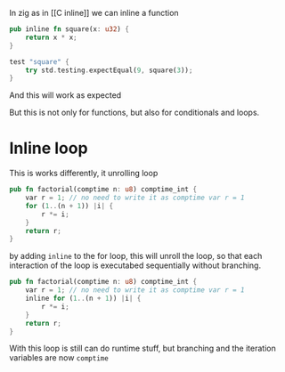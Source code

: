 In zig as in [[C inline]] we can inline a function

```rust
pub inline fn square(x: u32) {
	return x * x;
}

test "square" {
	try std.testing.expectEqual(9, square(3));
}
```
And this will work as expected


But this is not only for functions, but also for conditionals and loops.

# Inline loop
This is works differently, it unrolling loop
```rust
pub fn factorial(comptime n: u8) comptime_int {
    var r = 1; // no need to write it as comptime var r = 1
    for (1..(n + 1)) |i| {
        r *= i;
    }
    return r;
}
```

by adding `inline` to the for loop, this will unroll the loop, so that each interaction of the loop is executabed sequentially without branching.
```rust
pub fn factorial(comptime n: u8) comptime_int {
    var r = 1; // no need to write it as comptime var r = 1
    inline for (1..(n + 1)) |i| {
        r *= i;
    }
    return r;
}
```
With this loop is still can do runtime stuff, but branching and the iteration variables are now `comptime`